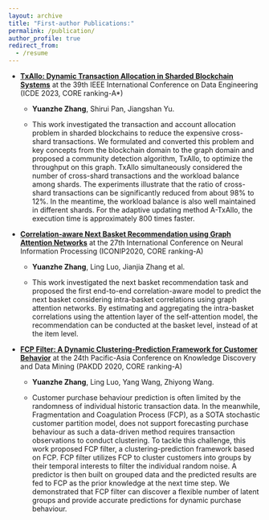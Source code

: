 ```yaml
---
layout: archive
title: "First-author Publications:"
permalink: /publication/
author_profile: true
redirect_from:
  - /resume
---
```




- **[TxAllo: Dynamic Transaction Allocation in Sharded Blockchain Systems](https://ieeexplore.ieee.org/document/10184617/)** at the 39th IEEE International Conference on Data Engineering (ICDE 2023, CORE ranking-A*)

  - **Yuanzhe Zhang**, Shirui Pan, Jiangshan Yu.

  - This work investigated the transaction and account allocation problem in
sharded blockchains to reduce the expensive cross-shard transactions. We formulated and converted this problem and key concepts from the blockchain
domain to the graph domain and proposed a community detection algorithm, TxAllo, to
optimize the throughput on this graph. TxAllo simultaneously considered the number of cross-shard transactions and the workload balance among shards. The experiments illustrate that the ratio of cross-shard transactions can be significantly
reduced from about 98% to 12%. In the meantime, the workload
balance is also well maintained in different shards. For the
adaptive updating method A-TxAllo, the execution time is approximately
800 times faster.


- **[Correlation-aware Next Basket Recommendation using Graph Attention Networks](https://link.springer.com/chapter/10.1007/978-3-030-63820-7_85)** at the 27th International Conference on Neural Information Processing (ICONIP2020, CORE ranking-A)

  - **Yuanzhe Zhang**, Ling Luo, Jianjia Zhang et al.

  - This work investigated the next basket recommendation task and proposed the first end-to-end correlation-aware model to predict the next basket considering intra-basket correlations using graph attention networks. By estimating and aggregating the intra-basket correlations using the attention layer of the self-attention model, the recommendation can be conducted at the basket level, instead of at the item level.


- **[FCP Filter: A Dynamic Clustering-Prediction Framework for Customer Behavior](https://link.springer.com/chapter/10.1007/978-3-030-47426-3_45)** at the 24th Pacific-Asia Conference on Knowledge Discovery and Data Mining (PAKDD 2020, CORE ranking-A)

  - **Yuanzhe Zhang**, Ling Luo, Yang Wang, Zhiyong Wang.

  - Customer purchase behaviour prediction is often limited by the randomness of individual historic transaction data. In the meanwhile, Fragmentation and Coagulation Process (FCP), as a SOTA stochastic customer partition model, does not support forecasting purchase behaviour as such a data-driven method requires transaction observations to conduct clustering. To tackle this challenge, this work proposed FCP filter, a clustering-prediction framework based on FCP. FCP filter utilizes FCP to cluster customers into groups by their temporal interests to filter the individual random noise. A predictor is then built on grouped data and the predicted results are fed to FCP as the prior knowledge at the next time step. We demonstrated that FCP filter can discover a flexible number of latent groups and provide accurate predictions for dynamic purchase behaviour.

